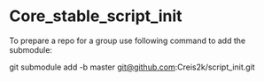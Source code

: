 # Core_stable_script_init
To prepare a repo for a group use following command to add the submodule: 

git submodule add -b master git@github.com:Creis2k/script_init.git
